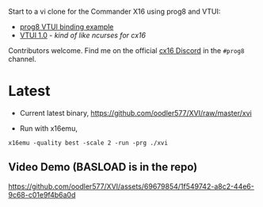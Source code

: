 Start to a vi clone for the Commander X16 using prog8 and VTUI:

- [prog8 VTUI binding example](https://github.com/irmen/prog8/blob/master/examples/cx16/vtui/testvtui.p8)
- [VTUI 1.0](https://github.com/JimmyDansbo/VTUIlib) - _kind of like ncurses for cx16_

Contributors welcome. Find me on the official [cx16 Discord](https://www.commanderx16.com/) in the `#prog8` channel.

# Latest

* Current latest binary, [https://github.com/oodler577/XVI/raw/master/xvi
](https://github.com/oodler577/XVI/raw/master/XVI)

* Run with x16emu,

```
x16emu -quality best -scale 2 -run -prg ./xvi
```
## Video Demo (BASLOAD is in the repo)

https://github.com/oodler577/XVI/assets/69679854/1f549742-a8c2-44e6-9c68-c01e9f4b6a0d
